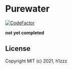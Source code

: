 # Purewater

[![CodeFactor](https://www.codefactor.io/repository/github/h1zzz/purewater/badge)](https://www.codefactor.io/repository/github/h1zzz/purewater)

**not yet completed**

## License

Copyright MIT (c) 2021, h1zzz
